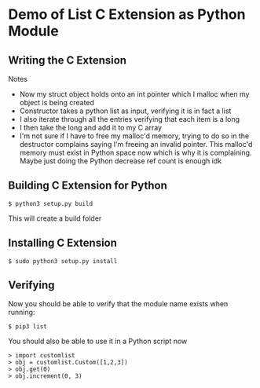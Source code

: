 # Demo of List C Extension as Python Module

## Writing the C Extension

Notes
- Now my struct object holds onto an int pointer which I malloc when my object is being created
- Constructor takes a python list as input, verifying it is in fact a list
- I also iterate through all the entries verifying that each item is a long
- I then take the long and add it to my C array
- I'm not sure if I have to free my malloc'd memory, trying to do so in the destructor complains saying I'm freeing an invalid pointer. This malloc'd memory must exist in Python space now which is why it is complaining. Maybe just doing the Python decrease ref count is enough idk

## Building C Extension for Python
`$ python3 setup.py build`

This will create a build folder

## Installing C Extension
`$ sudo python3 setup.py install`

## Verifying
Now you should be able to verify that the module name exists when running:

`$ pip3 list`

You should also be able to use it in a Python script now
```
> import customlist
> obj = customlist.Custom([1,2,3])
> obj.get(0)
> obj.increment(0, 3)
```
